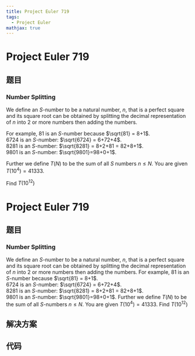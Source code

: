 ```yaml
---
title: Project Euler 719
tags:
  - Project Euler
mathjax: true
---
```

<escape><!-- more --></escape>
    
# Project Euler 719
## 题目
### Number Splitting


We define an $S$-number to be a natural number, $n$, that is a perfect square and its square root can be obtained by splitting the decimal representation of $n$ into 2 or more numbers then adding the numbers.


For example, 81 is an $S$-number because $\sqrt{81} = 8+1$.<br />
6724 is an $S$-number: $\sqrt{6724} = 6+72+4$. <br />
8281 is an $S$-number: $\sqrt{8281} = 8+2+81 = 82+8+1$.<br />
9801 is an $S$-number: $\sqrt{9801}=98+0+1$.


Further we define $T(N)$ to be the sum of all $S$ numbers $n\le N$. You are given $T(10^4) = 41333$.


Find $T(10^{12})$



# Project Euler 719
## 题目
### Number Splitting

We define an $S$-number to be a natural number, $n$, that is a perfect square and its square root can be obtained by splitting the decimal representation of $n$ into $2$ or more numbers then adding the numbers.
For example, $81$ is an $S$-number because $\sqrt{81} = 8+1$.<br>$6724$ is an $S$-number: $\sqrt{6724} = 6+72+4$.<br>$8281$ is an $S$-number: $\sqrt{8281} = 8+2+81 = 82+8+1$.<br>$9801$ is an $S$-number: $\sqrt{9801}=98+0+1$.
Further we define $T(N)$ to be the sum of all $S$-numbers $n\le N$. You are given $T(10^4) = 41333$.
Find $T(10^{12})$


## 解决方案


## 代码


